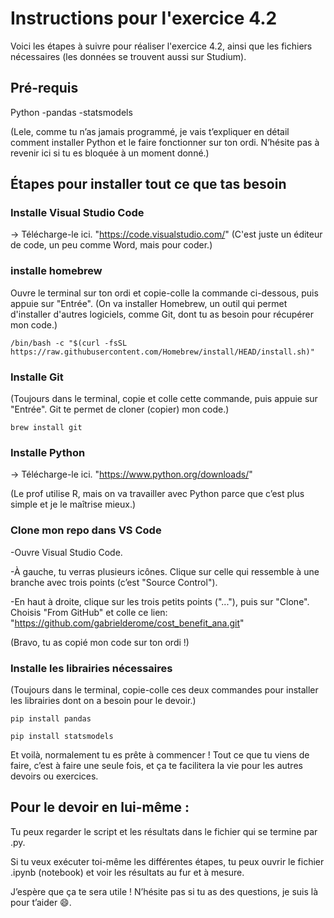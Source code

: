 # Instructions pour l'exercice 4.2

Voici les étapes à suivre pour réaliser l'exercice 4.2, ainsi que les fichiers nécessaires (les données se trouvent aussi sur Studium).

## Pré-requis

Python
  -pandas
  -statsmodels


(Lele, comme tu n’as jamais programmé, je vais t’expliquer en détail comment installer Python et le faire fonctionner sur ton ordi. N’hésite pas à revenir ici si tu es bloquée à un moment donné.)

## Étapes pour installer tout ce que tas besoin
### Installe Visual Studio Code
-> Télécharge-le ici. "https://code.visualstudio.com/"
(C'est juste un éditeur de code, un peu comme Word, mais pour coder.)

### installe homebrew
Ouvre le terminal sur ton ordi et copie-colle la commande ci-dessous, puis appuie sur "Entrée".
(On va installer Homebrew, un outil qui permet d'installer d'autres logiciels, comme Git, dont tu as besoin pour récupérer mon code.)

```/bin/bash -c "$(curl -fsSL https://raw.githubusercontent.com/Homebrew/install/HEAD/install.sh)"```

### Installe Git
(Toujours dans le terminal, copie et colle cette commande, puis appuie sur "Entrée". Git te permet de cloner (copier) mon code.)

```brew install git```

### Installe Python
-> Télécharge-le ici. "https://www.python.org/downloads/"

(Le prof utilise R, mais on va travailler avec Python parce que c’est plus simple et je le maîtrise mieux.)
### Clone mon repo dans VS Code
-Ouvre Visual Studio Code.

-À gauche, tu verras plusieurs icônes. Clique sur celle qui ressemble à une branche avec trois points (c’est "Source Control").

-En haut à droite, clique sur les trois petits points ("..."), puis sur "Clone". Choisis "From GitHub" et colle ce lien:
"https://github.com/gabrielderome/cost_benefit_ana.git"

(Bravo, tu as copié mon code sur ton ordi !)

### Installe les librairies nécessaires
(Toujours dans le terminal, copie-colle ces deux commandes pour installer les librairies dont on a besoin pour le devoir.)

```pip install pandas```

```pip install statsmodels```

Et voilà, normalement tu es prête à commencer ! Tout ce que tu viens de faire, c’est à faire une seule fois, et ça te facilitera la vie pour les autres devoirs ou exercices.

## Pour le devoir en lui-même :
Tu peux regarder le script et les résultats dans le fichier qui se termine par .py.

Si tu veux exécuter toi-même les différentes étapes, tu peux ouvrir le fichier .ipynb (notebook) et voir les résultats au fur et à mesure.

J’espère que ça te sera utile ! N’hésite pas si tu as des questions, je suis là pour t’aider 😄.
